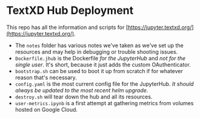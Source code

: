# TextXD Hub Deployment

This repo has all the information and scripts for [https://jupyter.textxd.org/](https://jupyter.textxd.org/).

- The `notes` folder has various notes we've taken as we've set up the resources and may help in debugging or trouble shooting issues.
- `Dockerfile.jhub` is the Dockerfile *for the JupyterHub* and *not for the single user*. It's short, because it just adds the custom OAuthenticator.
- `bootstrap.sh` can be used to boot it up from scratch if for whatever reason that's necessary.
- `config.yaml` is the most current config file for the JupyterHub. *It should always be updated to the most recent helm upgrade*.
- `destroy.sh` will tear down the hub and all its resources.
- `user-metrics.ipynb` is a first attempt at gathering metrics from volumes hosted on Google Cloud.
